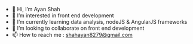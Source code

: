 - 👋 Hi, I’m Ayan Shah
- 👀 I’m interested in front end development
- 🌱 I’m currently learning data analysis, nodeJS & AngularJS frameworks
- 💞️ I’m looking to collaborate on front end development
- 📫 How to reach me : shahayan8279@gmail.com

<!---
shahayan8279/shahayan8279 is a ✨ special ✨ repository because its `README.md` (this file) appears on your GitHub profile.
You can click the Preview link to take a look at your changes.
--->
